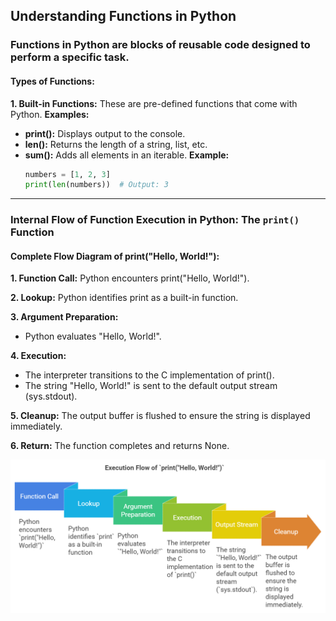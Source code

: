 ## Understanding Functions in Python
  ### Functions in Python are blocks of reusable code designed to perform a specific task. 
  #### Types of Functions:
  **1. Built-in Functions:** These are pre-defined functions that come with Python.
  **Examples:**
  - **print():** Displays output to the console.
  - **len():** Returns the length of a string, list, etc.
  - **sum():** Adds all elements in an iterable.
    **Example:**
    ```python
    numbers = [1, 2, 3]
    print(len(numbers))  # Output: 3
    ```
---
  ### Internal Flow of Function Execution in Python: The `print()` Function
  
  #### Complete Flow Diagram of print("Hello, World!"):
  
  **1. Function Call:** Python encounters print("Hello, World!").
  
  **2. Lookup:** Python identifies print as a built-in function.
  
  **3. Argument Preparation:**
  
  - Python evaluates "Hello, World!".
    
  **4. Execution:**
  
  - The interpreter transitions to the C implementation of print().
  - The string "Hello, World!" is sent to the default output stream (sys.stdout).
    
  **5. Cleanup:** The output buffer is flushed to ensure the string is displayed immediately.
  
  **6. Return:** The function completes and returns None.
  
      
   ![python-print-flow-example](./images/python-print-flow.png)

